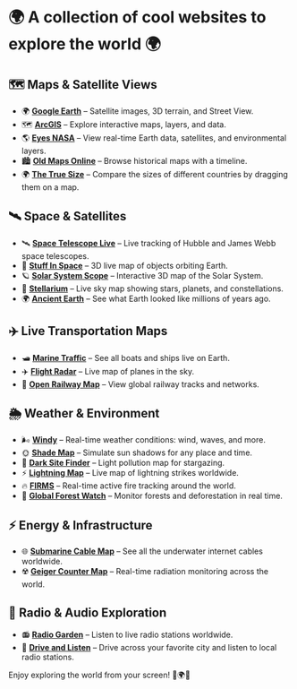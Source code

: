 # 🌍 A collection of cool websites to explore the world 🌍  

## 🗺️ Maps & Satellite Views  

- 🌍 **[Google Earth](https://www.google.com/earth/)** – Satellite images, 3D terrain, and Street View.  
- 🗺️ **[ArcGIS](https://www.arcgis.com/apps/mapviewer/index.html)** – Explore interactive maps, layers, and data.  
- 🌎 **[Eyes NASA](https://eyes.nasa.gov/apps/earth/#/)** – View real-time Earth data, satellites, and environmental layers.  
- 🏙️ **[Old Maps Online](https://www.oldmapsonline.org)** – Browse historical maps with a timeline.  
- 🌍 **[The True Size](https://www.thetruesize.com)** – Compare the sizes of different countries by dragging them on a map.

## 🛰️ Space & Satellites  

- 🛰️ **[Space Telescope Live](https://spacetelescopelive.org/)** – Live tracking of Hubble and James Webb space telescopes.  
- 🚀 **[Stuff In Space](https://stuffin.space/)** – 3D live map of objects orbiting Earth.  
- 🪐 **[Solar System Scope](https://www.solarsystemscope.com/)** – Interactive 3D map of the Solar System.  
- 🌟 **[Stellarium](https://stellarium-web.org/)** – Live sky map showing stars, planets, and constellations.  
- 🌍 **[Ancient Earth](https://dinosaurpictures.org/ancient-earth#0)** – See what Earth looked like millions of years ago.  

## ✈️ Live Transportation Maps  

- 🛥️ **[Marine Traffic](https://www.marinetraffic.com)** – See all boats and ships live on Earth.  
- ✈️ **[Flight Radar](https://www.flightradar24.com)** – Live map of planes in the sky.  
- 🚅 **[Open Railway Map](https://www.openrailwaymap.org)** – View global railway tracks and networks.  

## 🌦️ Weather & Environment  

- 🌬️ **[Windy](https://www.windy.com)** – Real-time weather conditions: wind, waves, and more.  
- 🌞 **[Shade Map](https://shademap.app)** – Simulate sun shadows for any place and time.  
- 🌌 **[Dark Site Finder](https://darksitefinder.com/map/)** – Light pollution map for stargazing.  
- ⚡ **[Lightning Map](https://www.lightningmaps.org)** – Live map of lightning strikes worldwide.  
- 🔥 **[FIRMS](https://firms.modaps.eosdis.nasa.gov/map/)** – Real-time active fire tracking around the world.  
- 🌲 **[Global Forest Watch](https://www.globalforestwatch.org/map/)** – Monitor forests and deforestation in real time.  

## ⚡ Energy & Infrastructure  

- 🌐 **[Submarine Cable Map](https://www.submarinecablemap.com)** – See all the underwater internet cables worldwide.  
- ☢️ **[Geiger Counter Map](https://gmcmap.com/)** – Real-time radiation monitoring across the world.  

## 🎵 Radio & Audio Exploration  

- 📻 **[Radio Garden](https://radio.garden)** – Listen to live radio stations worldwide.  
- 🚗 **[Drive and Listen](https://drivenlisten.com/)** – Drive across your favorite city and listen to local radio stations.  

Enjoy exploring the world from your screen! 🚀🌍🔭
